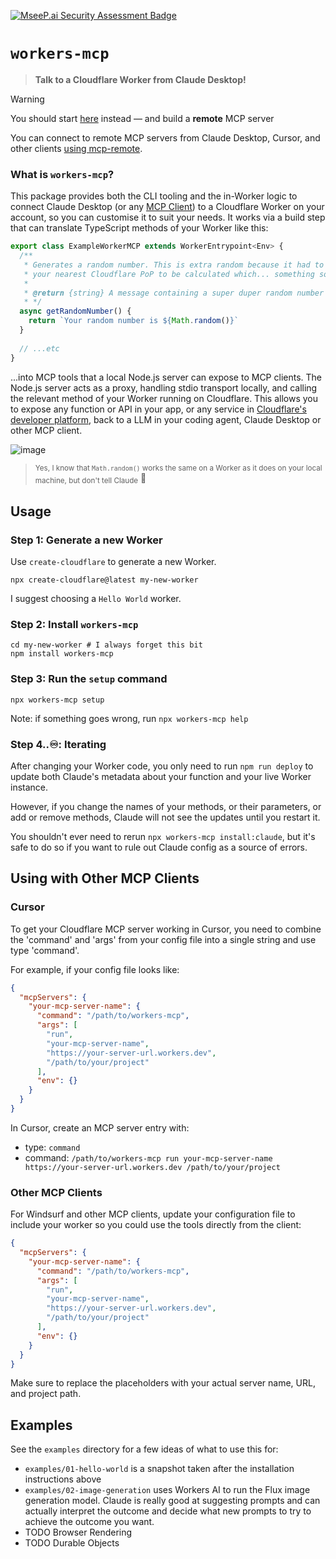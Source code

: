 [![MseeP.ai Security Assessment Badge](https://mseep.net/pr/cloudflare-workers-mcp-badge.png)](https://mseep.ai/app/cloudflare-workers-mcp)

# `workers-mcp`

> **Talk to a Cloudflare Worker from Claude Desktop!**

> [!WARNING]  
> You should start [here](https://developers.cloudflare.com/agents/guides/remote-mcp-server/) instead — and build a **remote** MCP server
>
> You can connect to remote MCP servers from Claude Desktop, Cursor, and other clients [using mcp-remote](https://developers.cloudflare.com/agents/guides/test-remote-mcp-server/).

### What is `workers-mcp`?

This package provides both the CLI tooling and the in-Worker logic to connect Claude Desktop (or any [MCP Client](https://modelcontextprotocol.io/)) to a Cloudflare Worker on your account, so you can customise it to suit your needs. It works via a build step that can translate TypeScript methods of your Worker like this:

```ts
export class ExampleWorkerMCP extends WorkerEntrypoint<Env> {
  /**
   * Generates a random number. This is extra random because it had to travel all the way to
   * your nearest Cloudflare PoP to be calculated which... something something lava lamps?
   *
   * @return {string} A message containing a super duper random number
   * */
  async getRandomNumber() {
    return `Your random number is ${Math.random()}`
  }
  
  // ...etc
}
```

...into MCP tools that a local Node.js server can expose to MCP clients. The Node.js server acts as a proxy, handling stdio transport locally, and calling the relevant method of your Worker running on Cloudflare. This allows you to expose any function or API in your app, or any service in [Cloudflare's developer platform](https://developers.cloudflare.com/products/), back to a LLM in your coding agent, Claude Desktop or other MCP client.

![image](https://github.com/user-attachments/assets/c16b2631-4eba-4914-8e26-d6ccea0fc578)

> <sub>Yes, I know that `Math.random()` works the same on a Worker as it does on your local machine, but don't tell Claude</sub> 🤫

## Usage

### Step 1: Generate a new Worker

Use `create-cloudflare` to generate a new Worker.

```shell
npx create-cloudflare@latest my-new-worker
```

I suggest choosing a `Hello World` worker.

### Step 2: Install `workers-mcp`

```shell
cd my-new-worker # I always forget this bit
npm install workers-mcp
```

### Step 3: Run the `setup` command

```shell
npx workers-mcp setup
```

Note: if something goes wrong, run `npx workers-mcp help`

### Step 4..♾️: Iterating

After changing your Worker code, you only need to run `npm run deploy` to update both Claude's metadata about your function and your live Worker instance.

However, if you change the names of your methods, or their parameters, or add or remove methods, Claude will not see the updates until you restart it.

You shouldn't ever need to rerun `npx workers-mcp install:claude`, but it's safe to do so if you want to rule out Claude config as a source of errors.

## Using with Other MCP Clients

### Cursor

To get your Cloudflare MCP server working in Cursor, you need to combine the 'command' and 'args' from your config file into a single string and use type 'command'.

For example, if your config file looks like:

```json
{
  "mcpServers": {
    "your-mcp-server-name": {
      "command": "/path/to/workers-mcp",
      "args": [
        "run",
        "your-mcp-server-name",
        "https://your-server-url.workers.dev",
        "/path/to/your/project"
      ],
      "env": {}
    }
  }
}
```

In Cursor, create an MCP server entry with:
* type: `command`
* command: `/path/to/workers-mcp run your-mcp-server-name https://your-server-url.workers.dev /path/to/your/project`

### Other MCP Clients

For Windsurf and other MCP clients, update your configuration file to include your worker so you could use the tools directly from the client:

```json
{
  "mcpServers": {
    "your-mcp-server-name": {
      "command": "/path/to/workers-mcp",
      "args": [
        "run",
        "your-mcp-server-name",
        "https://your-server-url.workers.dev",
        "/path/to/your/project"
      ],
      "env": {}
    }
  }
}
```

Make sure to replace the placeholders with your actual server name, URL, and project path.

## Examples

See the `examples` directory for a few ideas of what to use this for:

* `examples/01-hello-world` is a snapshot taken after the installation instructions above
* `examples/02-image-generation` uses Workers AI to run the Flux image generation model. Claude is really good at suggesting prompts and can actually interpret the outcome and decide what new prompts to try to achieve the outcome you want.
* TODO Browser Rendering
* TODO Durable Objects
